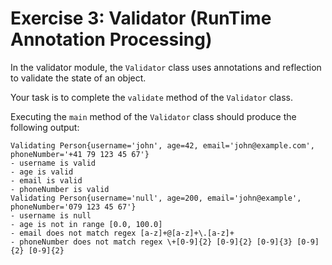 # Exercise 3: Validator (RunTime Annotation Processing)

In the validator module, the `Validator` class uses annotations and reflection to validate the state of an object.

Your task is to complete the `validate` method of the `Validator` class.

Executing the `main` method of the `Validator` class should produce the following output:

```
Validating Person{username='john', age=42, email='john@example.com', phoneNumber='+41 79 123 45 67'}
- username is valid
- age is valid
- email is valid
- phoneNumber is valid
Validating Person{username='null', age=200, email='john@example', phoneNumber='079 123 45 67'}
- username is null
- age is not in range [0.0, 100.0]
- email does not match regex [a-z]+@[a-z]+\.[a-z]+
- phoneNumber does not match regex \+[0-9]{2} [0-9]{2} [0-9]{3} [0-9]{2} [0-9]{2}
```